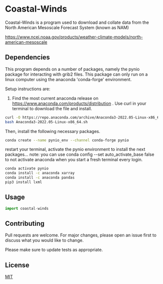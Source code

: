 # Coastal-Winds

Coastal-Winds is a program used to download and collate data from the North American Mesoscale Forecast System (known as NAM)


https://www.ncei.noaa.gov/products/weather-climate-models/north-american-mesoscale

## Dependencies

This program depends on a number of packages, namely the pynio package for interacting with grib2 files.  This 
package can only run on a linux computer using the anaconda 'conda-forge' environment.

Setup instructions are:

1.  Find the most current anaconda release on https://www.anaconda.com/products/distribution .  Use curl in your 
terminal to download the file and install. 

```bash
curl -O https://repo.anaconda.com/archive/Anaconda3-2022.05-Linux-x86_64.sh
bash Anaconda3-2022.05-Linux-x86_64.sh

```
 Then, install the following necessary packages.
 
````bash
conda create --name pynio_env --channel conda-forge pynio
````
restart your terminal, activate the pynio environment to install the next packages...  note: you can use conda config --set auto_activate_base false to not activate anaconda when you start a fresh terminal every login.

````bash
conda activate pynio
conda install -c anaconda xarray
conda install -c anaconda pandas
pip3 install lxml
````
## Usage

```python
import coastal-winds


```

## Contributing
Pull requests are welcome. For major changes, please open an issue first to discuss what you would like to change.

Please make sure to update tests as appropriate.

## License
[MIT](https://choosealicense.com/licenses/mit/)
